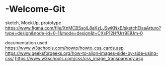 # -Welcome-Git
sketch, MockUp, prototype
https://www.figma.com/file/XnMCBSsolL8aKzLJSwKNxE/sketchElsaArturo?type=design&node-id=0-1&mode=design&t=CXsP12HfUrr9EiUm-0

documentation used:
https://www.w3schools.com/howto/howto_css_cards.asp
https://www.geeksforgeeks.org/how-to-align-images-side-by-side-using-css/
https://www.w3schools.com/css/css_image_transparency.asp
